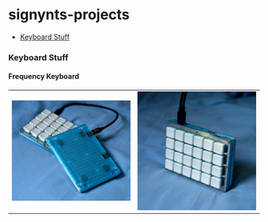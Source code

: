 # signynts-projects

- [Keyboard Stuff](#Keyboard%20Stuff)

### Keyboard Stuff

#### Frequency Keyboard
|     |     |
| --- | --- |
|  ![](attachments/Keyboard%20Photos.jpg)   |     ![](attachments/Keyboard%20Photos%20Vertical.jpg)|
